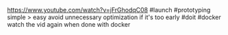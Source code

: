 https://www.youtube.com/watch?v=jFrGhodqC08
#launch 
#prototyping 
simple > easy
avoid unnecessary optimization if it's too early
#doit #docker 
watch the vid again when done with docker